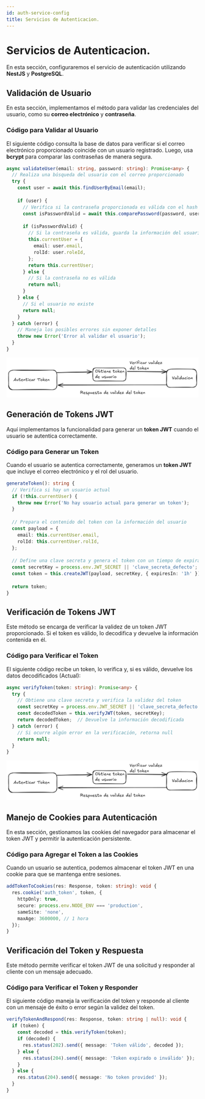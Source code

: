 ```yaml
---
id: auth-service-config
title: Servicios de Autenticacion.
---
```


# Servicios de Autenticacion.

En esta sección, configuraremos el servicio de autenticación utilizando **NestJS** y **PostgreSQL**.

## Validación de Usuario

En esta sección, implementamos el método para validar las credenciales del usuario, como su **correo electrónico** y **contraseña**.

### Código para Validar al Usuario

El siguiente código consulta la base de datos para verificar si el correo electrónico proporcionado coincide con un usuario registrado. Luego, usa **bcrypt** para comparar las contraseñas de manera segura.

```typescript
async validateUser(email: string, password: string): Promise<any> {
  // Realiza una búsqueda del usuario con el correo proporcionado
  try {
    const user = await this.findUserByEmail(email);

    if (user) {
      // Verifica si la contraseña proporcionada es válida con el hash almacenado
      const isPasswordValid = await this.comparePassword(password, user.passwordHash);

      if (isPasswordValid) {
        // Si la contraseña es válida, guarda la información del usuario
        this.currentUser = {
          email: user.email,
          rolId: user.roleId,
        };
        return this.currentUser;
      } else {
        // Si la contraseña no es válida
        return null;
      }
    } else {
      // Si el usuario no existe
      return null;
    }
  } catch (error) {
    // Maneja los posibles errores sin exponer detalles
    throw new Error('Error al validar el usuario');
  }
}
```

![Diagrama Ilustrativo de autenticacion de token.](../../../../static/auth-img/AutenticarToken.png)

## Generación de Tokens JWT

Aquí implementamos la funcionalidad para generar un **token JWT** cuando el usuario se autentica correctamente.

### Código para Generar un Token

Cuando el usuario se autentica correctamente, generamos un **token JWT** que incluye el correo electrónico y el rol del usuario.

```typescript
generateToken(): string {
  // Verifica si hay un usuario actual
  if (!this.currentUser) {
    throw new Error('No hay usuario actual para generar un token');
  }

  // Prepara el contenido del token con la información del usuario
  const payload = {
    email: this.currentUser.email,
    rolId: this.currentUser.rolId,
  };

  // Define una clave secreta y genera el token con un tiempo de expiración
  const secretKey = process.env.JWT_SECRET || 'clave_secreta_defecto';
  const token = this.createJWT(payload, secretKey, { expiresIn: '1h' });

  return token;
}
```

## Verificación de Tokens JWT

Este método se encarga de verificar la validez de un token JWT proporcionado. Si el token es válido, lo decodifica y devuelve la información contenida en él.

### Código para Verificar el Token

El siguiente código recibe un token, lo verifica y, si es válido, devuelve los datos decodificados (Actual):

```typescript
async verifyToken(token: string): Promise<any> {
  try {
    // Obtiene una clave secreta y verifica la validez del token
    const secretKey = process.env.JWT_SECRET || 'clave_secreta_defecto';
    const decodedToken = this.verifyJWT(token, secretKey);
    return decodedToken;  // Devuelve la información decodificada
  } catch (error) {
    // Si ocurre algún error en la verificación, retorna null
    return null;
  }
}
```

![Diagrama Ilustrativo para autenticar el token.](../../../../static/auth-img/AutenticarToken.png)

## Manejo de Cookies para Autenticación

En esta sección, gestionamos las cookies del navegador para almacenar el token JWT y permitir la autenticación persistente.

### Código para Agregar el Token a las Cookies

Cuando un usuario se autentica, podemos almacenar el token JWT en una cookie para que se mantenga entre sesiones.

```typescript
addTokenToCookies(res: Response, token: string): void {
  res.cookie('auth_token', token, {
    httpOnly: true,
    secure: process.env.NODE_ENV === 'production',
    sameSite: 'none',
    maxAge: 3600000, // 1 hora
  });
}
```

## Verificación del Token y Respuesta

Este método permite verificar el token JWT de una solicitud y responder al cliente con un mensaje adecuado.

### Código para Verificar el Token y Responder

El siguiente código maneja la verificación del token y responde al cliente con un mensaje de éxito o error según la validez del token.

```typescript
verifyTokenAndRespond(res: Response, token: string | null): void {
  if (token) {
    const decoded = this.verifyToken(token);
    if (decoded) {
      res.status(202).send({ message: 'Token válido', decoded });
    } else {
      res.status(204).send({ message: 'Token expirado o inválido' });
    }
  } else {
    res.status(204).send({ message: 'No token provided' });
  }
}
```